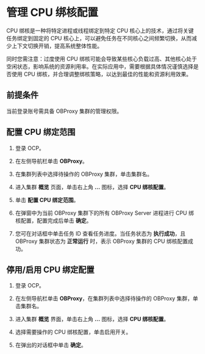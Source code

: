 # 管理 CPU 绑核配置

CPU 绑核是一种将特定进程或线程绑定到特定 CPU 核心上的技术，通过将关键任务绑定到固定的 CPU 核心上，可以避免任务在不同核心之间频繁切换，从而减少上下文切换开销，提高系统整体性能。

同时您需注意：过度使用 CPU 绑核可能会导致某些核心负载过高、其他核心处于空闲状态，影响系统的资源利用率。在实际应用中，需要根据具体情况谨慎选择是否使用 CPU 绑核，并合理调整绑核策略，以达到最佳的性能和资源利用效果。

## 前提条件

当前登录账号需具备 OBProxy 集群的管理权限。

## 配置 CPU 绑定范围

1. 登录 OCP。

2. 在左侧导航栏单击 **OBProxy**。

3. 在集群列表中选择待操作的 OBProxy 集群，单击集群名。

4. 进入集群 **概览** 页面，单击右上角 **...** 图标，选择 **CPU 绑核配置**。

5. 单击 **配置 CPU 绑定范围**。

6. 在弹窗中为当前 OBProxy 集群下的所有 OBProxy Server 进程进行 CPU 绑核配置，配置完成后单击 **确定**。

7. 您可在对话框中单击任务 ID 查看任务进度。当任务状态为 **执行成功**，且 OBProxy 集群状态为 **正常运行** 时，表示 OBProxy 集群的 CPU 绑核配置成功。

## 停用/启用 CPU 绑定配置

1. 登录 OCP。

2. 在左侧导航栏单击 **OBProxy**，在集群列表中选择待操作的 OBProxy 集群，单击集群名。

3. 进入集群 **概览** 界面，单击右上角 **...** 图标，选择 **CPU 绑核配置**。

4. 选择需要操作的 CPU 绑核配置，单击启用开关。

5. 在弹出的对话框中单击 **确定**。

